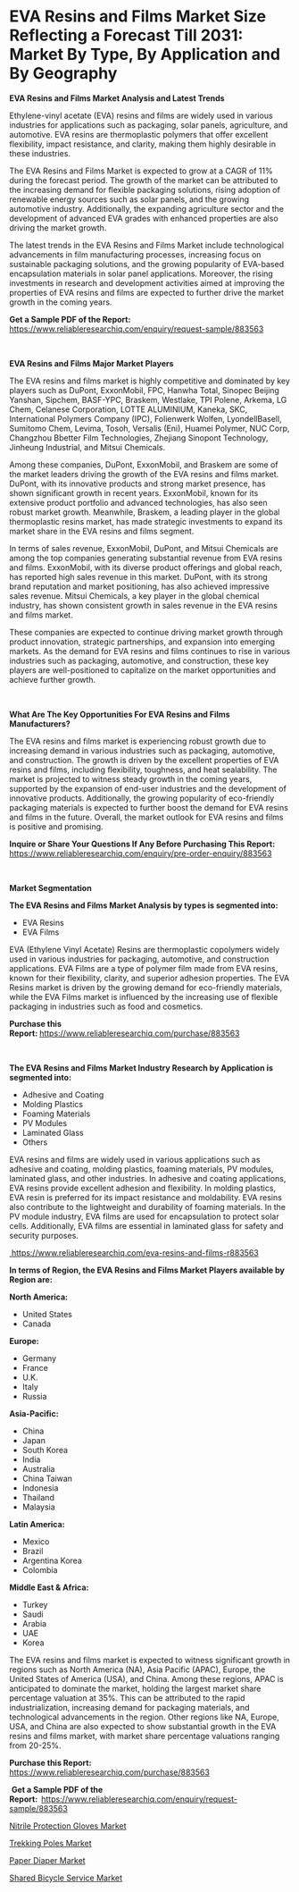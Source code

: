 <p><h1>EVA Resins and Films Market Size Reflecting a Forecast Till 2031: Market By Type, By Application and By Geography</h1></p><p><strong>EVA Resins and Films Market Analysis and Latest Trends</strong></p>
<p><p>Ethylene-vinyl acetate (EVA) resins and films are widely used in various industries for applications such as packaging, solar panels, agriculture, and automotive. EVA resins are thermoplastic polymers that offer excellent flexibility, impact resistance, and clarity, making them highly desirable in these industries.</p><p>The EVA Resins and Films Market is expected to grow at a CAGR of 11% during the forecast period. The growth of the market can be attributed to the increasing demand for flexible packaging solutions, rising adoption of renewable energy sources such as solar panels, and the growing automotive industry. Additionally, the expanding agriculture sector and the development of advanced EVA grades with enhanced properties are also driving the market growth.</p><p>The latest trends in the EVA Resins and Films Market include technological advancements in film manufacturing processes, increasing focus on sustainable packaging solutions, and the growing popularity of EVA-based encapsulation materials in solar panel applications. Moreover, the rising investments in research and development activities aimed at improving the properties of EVA resins and films are expected to further drive the market growth in the coming years.</p></p>
<p><strong>Get a Sample PDF of the Report:&nbsp;</strong> <a href="https://www.reliableresearchiq.com/enquiry/request-sample/883563">https://www.reliableresearchiq.com/enquiry/request-sample/883563</a></p>
<p>&nbsp;</p>
<p><strong>EVA Resins and Films Major Market Players</strong></p>
<p><p>The EVA resins and films market is highly competitive and dominated by key players such as DuPont, ExxonMobil, FPC, Hanwha Total, Sinopec Beijing Yanshan, Sipchem, BASF-YPC, Braskem, Westlake, TPI Polene, Arkema, LG Chem, Celanese Corporation, LOTTE ALUMINIUM, Kaneka, SKC, International Polymers Company (IPC), Folienwerk Wolfen, LyondellBasell, Sumitomo Chem, Levima, Tosoh, Versalis (Eni), Huamei Polymer, NUC Corp, Changzhou Bbetter Film Technologies, Zhejiang Sinopont Technology, Jinheung Industrial, and Mitsui Chemicals.</p><p>Among these companies, DuPont, ExxonMobil, and Braskem are some of the market leaders driving the growth of the EVA resins and films market. DuPont, with its innovative products and strong market presence, has shown significant growth in recent years. ExxonMobil, known for its extensive product portfolio and advanced technologies, has also seen robust market growth. Meanwhile, Braskem, a leading player in the global thermoplastic resins market, has made strategic investments to expand its market share in the EVA resins and films segment.</p><p>In terms of sales revenue, ExxonMobil, DuPont, and Mitsui Chemicals are among the top companies generating substantial revenue from EVA resins and films. ExxonMobil, with its diverse product offerings and global reach, has reported high sales revenue in this market. DuPont, with its strong brand reputation and market positioning, has also achieved impressive sales revenue. Mitsui Chemicals, a key player in the global chemical industry, has shown consistent growth in sales revenue in the EVA resins and films market.</p><p>These companies are expected to continue driving market growth through product innovation, strategic partnerships, and expansion into emerging markets. As the demand for EVA resins and films continues to rise in various industries such as packaging, automotive, and construction, these key players are well-positioned to capitalize on the market opportunities and achieve further growth.</p></p>
<p>&nbsp;</p>
<p><strong>What Are The Key Opportunities For EVA Resins and Films Manufacturers?</strong></p>
<p><p>The EVA resins and films market is experiencing robust growth due to increasing demand in various industries such as packaging, automotive, and construction. The growth is driven by the excellent properties of EVA resins and films, including flexibility, toughness, and heat sealability. The market is projected to witness steady growth in the coming years, supported by the expansion of end-user industries and the development of innovative products. Additionally, the growing popularity of eco-friendly packaging materials is expected to further boost the demand for EVA resins and films in the future. Overall, the market outlook for EVA resins and films is positive and promising.</p></p>
<p><strong>Inquire or Share Your Questions If Any Before Purchasing This Report:</strong> <a href="https://www.reliableresearchiq.com/enquiry/pre-order-enquiry/883563">https://www.reliableresearchiq.com/enquiry/pre-order-enquiry/883563</a></p>
<p>&nbsp;</p>
<p><strong>Market Segmentation</strong></p>
<p><strong>The EVA Resins and Films Market Analysis by types is segmented into:</strong></p>
<p><ul><li>EVA Resins</li><li>EVA Films</li></ul></p>
<p><p>EVA (Ethylene Vinyl Acetate) Resins are thermoplastic copolymers widely used in various industries for packaging, automotive, and construction applications. EVA Films are a type of polymer film made from EVA resins, known for their flexibility, clarity, and superior adhesion properties. The EVA Resins market is driven by the growing demand for eco-friendly materials, while the EVA Films market is influenced by the increasing use of flexible packaging in industries such as food and cosmetics.</p></p>
<p><strong>Purchase this Report:&nbsp;</strong><a href="https://www.reliableresearchiq.com/purchase/883563">https://www.reliableresearchiq.com/purchase/883563</a></p>
<p>&nbsp;</p>
<p><strong>The EVA Resins and Films Market Industry Research by Application is segmented into:</strong></p>
<p><ul><li>Adhesive and Coating</li><li>Molding Plastics</li><li>Foaming Materials</li><li>PV Modules</li><li>Laminated Glass</li><li>Others</li></ul></p>
<p><p>EVA resins and films are widely used in various applications such as adhesive and coating, molding plastics, foaming materials, PV modules, laminated glass, and other industries. In adhesive and coating applications, EVA resins provide excellent adhesion and flexibility. In molding plastics, EVA resin is preferred for its impact resistance and moldability. EVA resins also contribute to the lightweight and durability of foaming materials. In the PV module industry, EVA films are used for encapsulation to protect solar cells. Additionally, EVA films are essential in laminated glass for safety and security purposes.</p></p>
<p><a href="https://www.reliableresearchiq.com/eva-resins-and-films-r883563">&nbsp;https://www.reliableresearchiq.com/eva-resins-and-films-r883563</a></p>
<p><strong>In terms of Region, the EVA Resins and Films Market Players available by Region are:</strong></p>
<p>
    <p> <strong> North America: </strong>
        <ul>
            <li>United States</li>
            <li>Canada</li>
        </ul>
        </p> 
    <p> <strong> Europe: </strong>
        <ul>
            <li>Germany</li>
            <li>France</li>
            <li>U.K.</li>
            <li>Italy</li>
            <li>Russia</li>
        </ul>
        </p> 
    <p> <strong> Asia-Pacific: </strong>
        <ul>
            <li>China</li>
            <li>Japan</li>
            <li>South Korea</li>
            <li>India</li>
            <li>Australia</li>
            <li>China Taiwan</li>
            <li>Indonesia</li>
            <li>Thailand</li>
            <li>Malaysia</li>
        </ul>
        </p> 
    <p> <strong> Latin America: </strong>
        <ul>
            <li>Mexico</li>
            <li>Brazil</li>
            <li>Argentina Korea</li>
            <li>Colombia</li>
        </ul>
        </p> 
    <p> <strong> Middle East & Africa: </strong>
        <ul>
            <li>Turkey</li>
            <li>Saudi</li>
            <li>Arabia</li>
            <li>UAE</li>
            <li>Korea</li>
        </ul>
    </p>
    </p>
<p><p>The EVA resins and films market is expected to witness significant growth in regions such as North America (NA), Asia Pacific (APAC), Europe, the United States of America (USA), and China. Among these regions, APAC is anticipated to dominate the market, holding the largest market share percentage valuation at 35%. This can be attributed to the rapid industrialization, increasing demand for packaging materials, and technological advancements in the region. Other regions like NA, Europe, USA, and China are also expected to show substantial growth in the EVA resins and films market, with market share percentage valuations ranging from 20-25%.</p></p>
<p><strong>Purchase this Report: </strong><a href="https://www.reliableresearchiq.com/purchase/883563">https://www.reliableresearchiq.com/purchase/883563</a></p>
<p>&nbsp;<strong>Get a Sample PDF of the Report:&nbsp;&nbsp;</strong><a href="https://www.reliableresearchiq.com/enquiry/request-sample/883563">https://www.reliableresearchiq.com/enquiry/request-sample/883563</a></p>
<p><strong></strong></p>
<p><p><a href="https://github.com/ajohirul8010/Market-Research-Report-List-1/blob/main/nitrile-protection-gloves-market.md">Nitrile Protection Gloves Market</a></p><p><a href="https://www.linkedin.com/pulse/trekking-poles-market-emerging-trends-future-prospects-iq8qe">Trekking Poles Market</a></p><p><a href="https://www.linkedin.com/pulse/comprehensive-analysis-global-paper-diaper-market-growth-7y7ae">Paper Diaper Market</a></p><p><a href="https://github.com/goodweq44/Market-Research-Report-List-1/blob/main/shared-bicycle-service-market.md">Shared Bicycle Service Market</a></p></p>